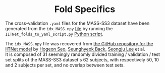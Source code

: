<h1 style="text-align: center;">Fold Specifics</h1>

The cross-validation `.yaml` files for the MASS-SS3 dataset have been generated from the `idx_MASS.npy`
[file](./idx_MASS.npy) by running the `IITNet_folds_to_yaml_script.py`
[Python script](./IITNet_folds_to_yaml_script.py).

The `idx_MASS.npy` file was recovered from [the GitHub repository for the IITNet model](https://github.com/gist-ailab/IITNet-official/tree/main/split_idx)
by [Hogeon Seo](https://orcid.org/0000-0002-7655-6203), [Seunghyeok Back](https://orcid.org/0000-0003-4334-9053),  [Seongju Lee](https://scholar.google.com/citations?user=Q0LR04AAAAAJ&hl=en) et al.  
It is composed of 31 seemingly randomly divided training / validation / test set splits of the MASS-SS3 dataset's 62
subjects, with respectively 50, 10 and 2 subjects per set, and no overlap between test sets.